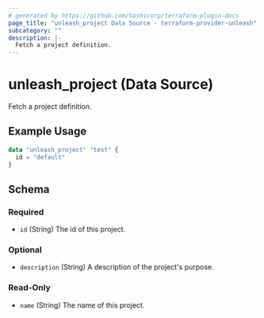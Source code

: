 ```yaml
---
# generated by https://github.com/hashicorp/terraform-plugin-docs
page_title: "unleash_project Data Source - terraform-provider-unleash"
subcategory: ""
description: |-
  Fetch a project definition.
---
```


# unleash_project (Data Source)

Fetch a project definition.

## Example Usage

```terraform
data "unleash_project" "test" {
  id = "default"
}
```

<!-- schema generated by tfplugindocs -->
## Schema

### Required

- `id` (String) The id of this project.

### Optional

- `description` (String) A description of the project's purpose.

### Read-Only

- `name` (String) The name of this project.
